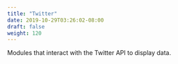 ```yaml
---
title: "Twitter"
date: 2019-10-29T03:26:02-08:00
draft: false
weight: 120
---
```


Modules that interact with the Twitter API to display data.
